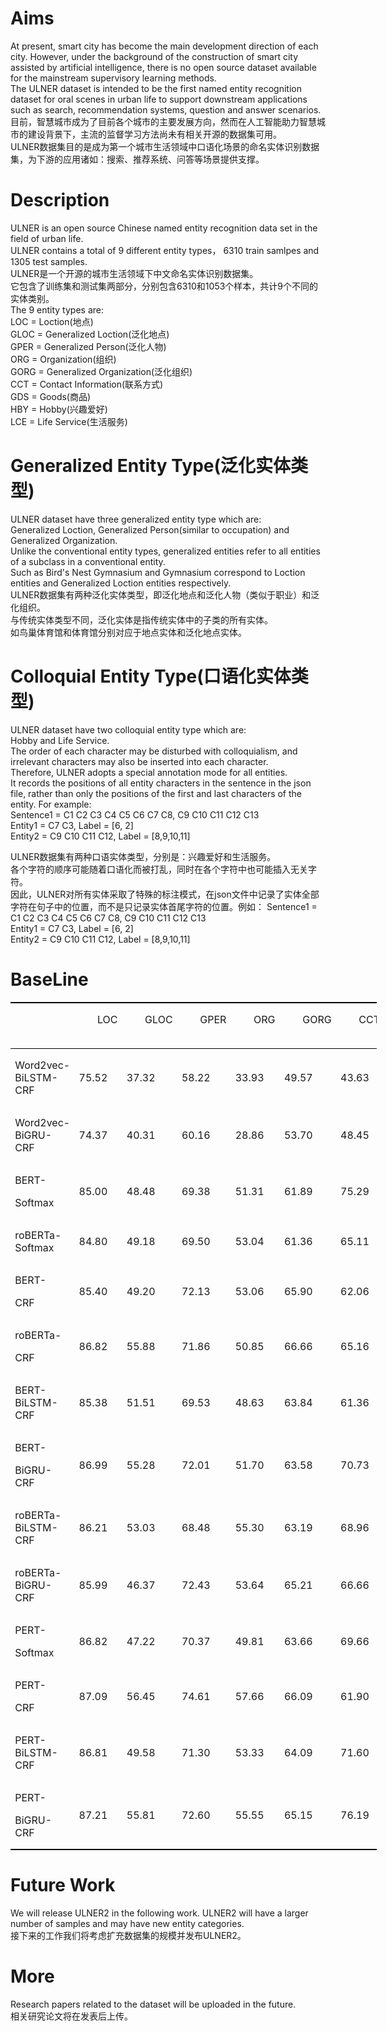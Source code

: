 # Aims
At present, smart city has become the main development direction of each city. However, under the background of the construction of smart city assisted by artificial intelligence, there is no open source dataset available for the mainstream supervisory learning methods.  
The ULNER dataset is intended to be the first named entity recognition dataset for oral scenes in urban life to support downstream applications such as search, recommendation systems, question and answer scenarios.  
目前，智慧城市成为了目前各个城市的主要发展方向，然而在人工智能助力智慧城市的建设背景下，主流的监督学习方法尚未有相关开源的数据集可用。  
ULNER数据集目的是成为第一个城市生活领域中口语化场景的命名实体识别数据集，为下游的应用诸如：搜索、推荐系统、问答等场景提供支撑。  

# Description
ULNER is an open source Chinese named entity recognition data set in the field of urban life.   
ULNER contains a total of 9 different entity types， 6310 train samlpes and 1305 test samples.  
ULNER是一个开源的城市生活领域下中文命名实体识别数据集。  
它包含了训练集和测试集两部分，分别包含6310和1053个样本，共计9个不同的实体类别。  
The 9 entity types are:  
LOC  = Loction(地点)  
GLOC = Generalized Loction(泛化地点)  
GPER = Generalized Person(泛化人物)  
ORG  = Organization(组织)  
GORG = Generalized Organization(泛化组织)  
CCT  = Contact Information(联系方式)  
GDS  = Goods(商品)  
HBY  = Hobby(兴趣爱好)  
LCE  = Life Service(生活服务)  

# Generalized Entity Type(泛化实体类型)
ULNER dataset have three generalized entity type which are:  
Generalized Loction, Generalized Person(similar to occupation) and Generalized Organization.  
Unlike the conventional entity types, generalized entities refer to all entities of a subclass in a conventional entity.  
Such as Bird's Nest Gymnasium and Gymnasium correspond to Loction entities and Generalized Loction entities respectively.  
ULNER数据集有两种泛化实体类型，即泛化地点和泛化人物（类似于职业）和泛化组织。  
与传统实体类型不同，泛化实体是指传统实体中的子类的所有实体。  
如鸟巢体育馆和体育馆分别对应于地点实体和泛化地点实体。  

# Colloquial Entity Type(口语化实体类型)
ULNER dataset have two colloquial entity type which are:  
Hobby and Life Service.  
The order of each character may be disturbed with colloquialism, and irrelevant characters may also be inserted into each character.   
Therefore, ULNER adopts a special annotation mode for all entities.   
It records the positions of all entity characters in the sentence in the json file, rather than only the positions of the first and last characters of the entity. 
For example:  
Sentence1 = C1 C2 C3 C4 C5 C6 C7 C8, C9 C10 C11 C12 C13  
Entity1 = C7 C3, Label = [6, 2]  
Entity2 = C9 C10 C11 C12, Label = [8,9,10,11]  

ULNER数据集有两种口语实体类型，分别是：兴趣爱好和生活服务。  
各个字符的顺序可能随着口语化而被打乱，同时在各个字符中也可能插入无关字符。  
因此，ULNER对所有实体采取了特殊的标注模式，在json文件中记录了实体全部字符在句子中的位置，而不是只记录实体首尾字符的位置。例如：
Sentence1 = C1 C2 C3 C4 C5 C6 C7 C8, C9 C10 C11 C12 C13  
Entity1 = C7 C3, Label = [6, 2]  
Entity2 = C9 C10 C11 C12, Label = [8,9,10,11]  

# BaseLine
<table class="MsoTableGrid" border="1" cellspacing="0" cellpadding="0" width="586" style="width:439.25pt;border-collapse:collapse;border:none;mso-border-top-alt:
 solid windowtext 1.5pt;mso-border-bottom-alt:solid windowtext 1.5pt;
 mso-yfti-tbllook:1184;mso-padding-alt:0cm 5.4pt 0cm 5.4pt;mso-border-insideh:
 none;mso-border-insidev:none">
 <tbody><tr style="mso-yfti-irow:0;mso-yfti-firstrow:yes;page-break-inside:avoid;
  height:55.25pt">
  <td width="109" valign="top" style="width:81.75pt;border-top:solid windowtext 1.5pt;
  border-left:none;border-bottom:solid windowtext 1.0pt;border-right:none;
  padding:0cm 5.4pt 0cm 5.4pt;height:55.25pt">
  <p class="a1" style="text-indent:22.0pt"><span lang="EN-US"><o:p>&nbsp;</o:p></span></p>
  </td>
  <td width="48" valign="top" style="width:35.75pt;border-top:solid windowtext 1.5pt;
  border-left:none;border-bottom:solid windowtext 1.0pt;border-right:none;
  padding:0cm 5.4pt 0cm 5.4pt;mso-rotate:-90;height:55.25pt">
  <p class="a1" align="left" style="text-align:left;text-indent:22.0pt"><span lang="EN-US">LOC<o:p></o:p></span></p>
  </td>
  <td width="48" valign="top" style="width:35.75pt;border-top:solid windowtext 1.5pt;
  border-left:none;border-bottom:solid windowtext 1.0pt;border-right:none;
  padding:0cm 5.4pt 0cm 5.4pt;mso-rotate:-90;height:55.25pt">
  <p class="a1" align="left" style="text-align:left;text-indent:22.0pt"><span lang="EN-US">GLOC<o:p></o:p></span></p>
  </td>
  <td width="48" valign="top" style="width:35.75pt;border-top:solid windowtext 1.5pt;
  border-left:none;border-bottom:solid windowtext 1.0pt;border-right:none;
  padding:0cm 5.4pt 0cm 5.4pt;mso-rotate:-90;height:55.25pt">
  <p class="a1" align="left" style="text-align:left;text-indent:22.0pt"><span lang="EN-US">GPER<o:p></o:p></span></p>
  </td>
  <td width="48" valign="top" style="width:35.75pt;border-top:solid windowtext 1.5pt;
  border-left:none;border-bottom:solid windowtext 1.0pt;border-right:none;
  padding:0cm 5.4pt 0cm 5.4pt;mso-rotate:-90;height:55.25pt">
  <p class="a1" align="left" style="text-align:left;text-indent:22.0pt"><span lang="EN-US">ORG<o:p></o:p></span></p>
  </td>
  <td width="48" valign="top" style="width:35.75pt;border-top:solid windowtext 1.5pt;
  border-left:none;border-bottom:solid windowtext 1.0pt;border-right:none;
  padding:0cm 5.4pt 0cm 5.4pt;mso-rotate:-90;height:55.25pt">
  <p class="a1" align="left" style="text-align:left;text-indent:22.0pt"><span lang="EN-US">GORG<o:p></o:p></span></p>
  </td>
  <td width="48" valign="top" style="width:35.75pt;border-top:solid windowtext 1.5pt;
  border-left:none;border-bottom:solid windowtext 1.0pt;border-right:none;
  padding:0cm 5.4pt 0cm 5.4pt;mso-rotate:-90;height:55.25pt">
  <p class="a1" align="left" style="text-align:left;text-indent:22.0pt"><span lang="EN-US">CCT<o:p></o:p></span></p>
  </td>
  <td width="48" valign="top" style="width:35.75pt;border-top:solid windowtext 1.5pt;
  border-left:none;border-bottom:solid windowtext 1.0pt;border-right:none;
  padding:0cm 5.4pt 0cm 5.4pt;mso-rotate:-90;height:55.25pt">
  <p class="a1" align="left" style="text-align:left;text-indent:22.0pt"><span lang="EN-US">GDS<o:p></o:p></span></p>
  </td>
  <td width="48" valign="top" style="width:35.75pt;border-top:solid windowtext 1.5pt;
  border-left:none;border-bottom:solid windowtext 1.0pt;border-right:none;
  padding:0cm 5.4pt 0cm 5.4pt;mso-rotate:-90;height:55.25pt">
  <p class="a1" align="left" style="text-align:left;text-indent:22.0pt"><span lang="EN-US">HBY<o:p></o:p></span></p>
  </td>
  <td width="48" valign="top" style="width:35.75pt;border-top:solid windowtext 1.5pt;
  border-left:none;border-bottom:solid windowtext 1.0pt;border-right:none;
  padding:0cm 5.4pt 0cm 5.4pt;mso-rotate:-90;height:55.25pt">
  <p class="a1" align="left" style="text-align:left;text-indent:22.0pt"><span lang="EN-US">LCE<o:p></o:p></span></p>
  </td>
  <td width="48" valign="top" style="width:35.75pt;border-top:solid windowtext 1.5pt;
  border-left:none;border-bottom:solid windowtext 1.0pt;border-right:none;
  padding:0cm 5.4pt 0cm 5.4pt;mso-rotate:-90;height:55.25pt">
  <p class="a1" align="left" style="text-align:left;text-indent:22.0pt"><span lang="EN-US">Macro<o:p></o:p></span></p>
  </td>
 </tr>
 <tr style="mso-yfti-irow:1;height:39.7pt">
  <td width="109" style="width:81.75pt;border:none;mso-border-top-alt:solid windowtext 1.0pt;
  padding:0cm 5.4pt 0cm 5.4pt;height:39.7pt">
  <p class="a1" align="left" style="text-align:left;text-indent:0cm;mso-char-indent-count:
  0"><span lang="EN-US">Word2vec-BiLSTM-CRF<o:p></o:p></span></p>
  </td>
  <td width="48" style="width:35.75pt;border:none;mso-border-top-alt:solid windowtext 1.0pt;
  padding:0cm 5.4pt 0cm 5.4pt;height:39.7pt">
  <p class="a1" align="left" style="text-align:left;text-indent:0cm;mso-char-indent-count:
  0"><span lang="EN-US">75.52<o:p></o:p></span></p>
  </td>
  <td width="48" style="width:35.75pt;border:none;mso-border-top-alt:solid windowtext 1.0pt;
  padding:0cm 5.4pt 0cm 5.4pt;height:39.7pt">
  <p class="a1" align="left" style="text-align:left;text-indent:0cm;mso-char-indent-count:
  0"><span lang="EN-US">37.32<o:p></o:p></span></p>
  </td>
  <td width="48" style="width:35.75pt;border:none;mso-border-top-alt:solid windowtext 1.0pt;
  padding:0cm 5.4pt 0cm 5.4pt;height:39.7pt">
  <p class="a1" align="left" style="text-align:left;text-indent:0cm;mso-char-indent-count:
  0"><span lang="EN-US">58.22<o:p></o:p></span></p>
  </td>
  <td width="48" style="width:35.75pt;border:none;mso-border-top-alt:solid windowtext 1.0pt;
  padding:0cm 5.4pt 0cm 5.4pt;height:39.7pt">
  <p class="a1" align="left" style="text-align:left;text-indent:0cm;mso-char-indent-count:
  0"><span lang="EN-US">33.93<o:p></o:p></span></p>
  </td>
  <td width="48" style="width:35.75pt;border:none;mso-border-top-alt:solid windowtext 1.0pt;
  padding:0cm 5.4pt 0cm 5.4pt;height:39.7pt">
  <p class="a1" align="left" style="text-align:left;text-indent:0cm;mso-char-indent-count:
  0"><span lang="EN-US">49.57<o:p></o:p></span></p>
  </td>
  <td width="48" style="width:35.75pt;border:none;mso-border-top-alt:solid windowtext 1.0pt;
  padding:0cm 5.4pt 0cm 5.4pt;height:39.7pt">
  <p class="a1" align="left" style="text-align:left;text-indent:0cm;mso-char-indent-count:
  0"><span lang="EN-US">43.63<o:p></o:p></span></p>
  </td>
  <td width="48" style="width:35.75pt;border:none;mso-border-top-alt:solid windowtext 1.0pt;
  padding:0cm 5.4pt 0cm 5.4pt;height:39.7pt">
  <p class="a1" align="left" style="text-align:left;text-indent:0cm;mso-char-indent-count:
  0"><span lang="EN-US">38.20<o:p></o:p></span></p>
  </td>
  <td width="48" style="width:35.75pt;border:none;mso-border-top-alt:solid windowtext 1.0pt;
  padding:0cm 5.4pt 0cm 5.4pt;height:39.7pt">
  <p class="a1" align="left" style="text-align:left;text-indent:0cm;mso-char-indent-count:
  0"><span lang="EN-US">51.42<o:p></o:p></span></p>
  </td>
  <td width="48" style="width:35.75pt;border:none;mso-border-top-alt:solid windowtext 1.0pt;
  padding:0cm 5.4pt 0cm 5.4pt;height:39.7pt">
  <p class="a1" align="left" style="text-align:left;text-indent:0cm;mso-char-indent-count:
  0"><span lang="EN-US">55.44<o:p></o:p></span></p>
  </td>
  <td width="48" style="width:35.75pt;border:none;mso-border-top-alt:solid windowtext 1.0pt;
  padding:0cm 5.4pt 0cm 5.4pt;height:39.7pt">
  <p class="a1" align="left" style="text-align:left;text-indent:0cm;mso-char-indent-count:
  0"><span lang="EN-US">57.73<o:p></o:p></span></p>
  </td>
 </tr>
 <tr style="mso-yfti-irow:2;height:39.7pt">
  <td width="109" style="width:81.75pt;border:none;padding:0cm 5.4pt 0cm 5.4pt;
  height:39.7pt">
  <p class="a1" align="left" style="text-align:left;text-indent:0cm;mso-char-indent-count:
  0"><span lang="EN-US">Word2vec-BiGRU-CRF<o:p></o:p></span></p>
  </td>
  <td width="48" style="width:35.75pt;border:none;padding:0cm 5.4pt 0cm 5.4pt;
  height:39.7pt">
  <p class="a1" align="left" style="text-align:left;text-indent:0cm;mso-char-indent-count:
  0"><span lang="EN-US">74.37<o:p></o:p></span></p>
  </td>
  <td width="48" style="width:35.75pt;border:none;padding:0cm 5.4pt 0cm 5.4pt;
  height:39.7pt">
  <p class="a1" align="left" style="text-align:left;text-indent:0cm;mso-char-indent-count:
  0"><span lang="EN-US">40.31<o:p></o:p></span></p>
  </td>
  <td width="48" style="width:35.75pt;border:none;padding:0cm 5.4pt 0cm 5.4pt;
  height:39.7pt">
  <p class="a1" align="left" style="text-align:left;text-indent:0cm;mso-char-indent-count:
  0"><span lang="EN-US">60.16<o:p></o:p></span></p>
  </td>
  <td width="48" style="width:35.75pt;border:none;padding:0cm 5.4pt 0cm 5.4pt;
  height:39.7pt">
  <p class="a1" align="left" style="text-align:left;text-indent:0cm;mso-char-indent-count:
  0"><span lang="EN-US">28.86<o:p></o:p></span></p>
  </td>
  <td width="48" style="width:35.75pt;border:none;padding:0cm 5.4pt 0cm 5.4pt;
  height:39.7pt">
  <p class="a1" align="left" style="text-align:left;text-indent:0cm;mso-char-indent-count:
  0"><span lang="EN-US">53.70<o:p></o:p></span></p>
  </td>
  <td width="48" style="width:35.75pt;border:none;padding:0cm 5.4pt 0cm 5.4pt;
  height:39.7pt">
  <p class="a1" align="left" style="text-align:left;text-indent:0cm;mso-char-indent-count:
  0"><span lang="EN-US">48.45<o:p></o:p></span></p>
  </td>
  <td width="48" style="width:35.75pt;border:none;padding:0cm 5.4pt 0cm 5.4pt;
  height:39.7pt">
  <p class="a1" align="left" style="text-align:left;text-indent:0cm;mso-char-indent-count:
  0"><span lang="EN-US">39.47<o:p></o:p></span></p>
  </td>
  <td width="48" style="width:35.75pt;border:none;padding:0cm 5.4pt 0cm 5.4pt;
  height:39.7pt">
  <p class="a1" align="left" style="text-align:left;text-indent:0cm;mso-char-indent-count:
  0"><span lang="EN-US">55.45<o:p></o:p></span></p>
  </td>
  <td width="48" style="width:35.75pt;border:none;padding:0cm 5.4pt 0cm 5.4pt;
  height:39.7pt">
  <p class="a1" align="left" style="text-align:left;text-indent:0cm;mso-char-indent-count:
  0"><span lang="EN-US">56.79<o:p></o:p></span></p>
  </td>
  <td width="48" style="width:35.75pt;border:none;padding:0cm 5.4pt 0cm 5.4pt;
  height:39.7pt">
  <p class="a1" align="left" style="text-align:left;text-indent:0cm;mso-char-indent-count:
  0"><span lang="EN-US">59.05<o:p></o:p></span></p>
  </td>
 </tr>
 <tr style="mso-yfti-irow:3;height:39.7pt">
  <td width="109" style="width:81.75pt;border:none;padding:0cm 5.4pt 0cm 5.4pt;
  height:39.7pt">
  <p class="a1" align="left" style="text-align:left;text-indent:0cm;mso-char-indent-count:
  0"><span lang="EN-US">BERT-<o:p></o:p></span></p>
  <p class="a1" align="left" style="text-align:left;text-indent:0cm;mso-char-indent-count:
  0"><span class="SpellE"><span lang="EN-US">Softmax</span></span><span lang="EN-US"><o:p></o:p></span></p>
  </td>
  <td width="48" style="width:35.75pt;border:none;padding:0cm 5.4pt 0cm 5.4pt;
  height:39.7pt">
  <p class="a1" align="left" style="text-align:left;text-indent:0cm;mso-char-indent-count:
  0"><span lang="EN-US">85.00<o:p></o:p></span></p>
  </td>
  <td width="48" style="width:35.75pt;border:none;padding:0cm 5.4pt 0cm 5.4pt;
  height:39.7pt">
  <p class="a1" align="left" style="text-align:left;text-indent:0cm;mso-char-indent-count:
  0"><span lang="EN-US">48.48<o:p></o:p></span></p>
  </td>
  <td width="48" style="width:35.75pt;border:none;padding:0cm 5.4pt 0cm 5.4pt;
  height:39.7pt">
  <p class="a1" align="left" style="text-align:left;text-indent:0cm;mso-char-indent-count:
  0"><span lang="EN-US">69.38<o:p></o:p></span></p>
  </td>
  <td width="48" style="width:35.75pt;border:none;padding:0cm 5.4pt 0cm 5.4pt;
  height:39.7pt">
  <p class="a1" align="left" style="text-align:left;text-indent:0cm;mso-char-indent-count:
  0"><span lang="EN-US">51.31<o:p></o:p></span></p>
  </td>
  <td width="48" style="width:35.75pt;border:none;padding:0cm 5.4pt 0cm 5.4pt;
  height:39.7pt">
  <p class="a1" align="left" style="text-align:left;text-indent:0cm;mso-char-indent-count:
  0"><span lang="EN-US">61.89<o:p></o:p></span></p>
  </td>
  <td width="48" style="width:35.75pt;border:none;padding:0cm 5.4pt 0cm 5.4pt;
  height:39.7pt">
  <p class="a1" align="left" style="text-align:left;text-indent:0cm;mso-char-indent-count:
  0"><span lang="EN-US">75.29<o:p></o:p></span></p>
  </td>
  <td width="48" style="width:35.75pt;border:none;padding:0cm 5.4pt 0cm 5.4pt;
  height:39.7pt">
  <p class="a1" align="left" style="text-align:left;text-indent:0cm;mso-char-indent-count:
  0"><span lang="EN-US">47.64<o:p></o:p></span></p>
  </td>
  <td width="48" style="width:35.75pt;border:none;padding:0cm 5.4pt 0cm 5.4pt;
  height:39.7pt">
  <p class="a1" align="left" style="text-align:left;text-indent:0cm;mso-char-indent-count:
  0"><span lang="EN-US">62.31<o:p></o:p></span></p>
  </td>
  <td width="48" style="width:35.75pt;border:none;padding:0cm 5.4pt 0cm 5.4pt;
  height:39.7pt">
  <p class="a1" align="left" style="text-align:left;text-indent:0cm;mso-char-indent-count:
  0"><span lang="EN-US">64.04<o:p></o:p></span></p>
  </td>
  <td width="48" style="width:35.75pt;border:none;padding:0cm 5.4pt 0cm 5.4pt;
  height:39.7pt">
  <p class="a1" align="left" style="text-align:left;text-indent:0cm;mso-char-indent-count:
  0"><span lang="EN-US">67.90<o:p></o:p></span></p>
  </td>
 </tr>
 <tr style="mso-yfti-irow:4;height:39.7pt">
  <td width="109" style="width:81.75pt;border:none;padding:0cm 5.4pt 0cm 5.4pt;
  height:39.7pt">
  <p class="a1" align="left" style="text-align:left;text-indent:0cm;mso-char-indent-count:
  0"><span class="SpellE"><span lang="EN-US">roBERTa-Softmax</span></span><span lang="EN-US"><o:p></o:p></span></p>
  </td>
  <td width="48" style="width:35.75pt;border:none;padding:0cm 5.4pt 0cm 5.4pt;
  height:39.7pt">
  <p class="a1" align="left" style="text-align:left;text-indent:0cm;mso-char-indent-count:
  0"><span lang="EN-US">84.80<o:p></o:p></span></p>
  </td>
  <td width="48" style="width:35.75pt;border:none;padding:0cm 5.4pt 0cm 5.4pt;
  height:39.7pt">
  <p class="a1" align="left" style="text-align:left;text-indent:0cm;mso-char-indent-count:
  0"><span lang="EN-US">49.18<o:p></o:p></span></p>
  </td>
  <td width="48" style="width:35.75pt;border:none;padding:0cm 5.4pt 0cm 5.4pt;
  height:39.7pt">
  <p class="a1" align="left" style="text-align:left;text-indent:0cm;mso-char-indent-count:
  0"><span lang="EN-US">69.50<o:p></o:p></span></p>
  </td>
  <td width="48" style="width:35.75pt;border:none;padding:0cm 5.4pt 0cm 5.4pt;
  height:39.7pt">
  <p class="a1" align="left" style="text-align:left;text-indent:0cm;mso-char-indent-count:
  0"><span lang="EN-US">53.04<o:p></o:p></span></p>
  </td>
  <td width="48" style="width:35.75pt;border:none;padding:0cm 5.4pt 0cm 5.4pt;
  height:39.7pt">
  <p class="a1" align="left" style="text-align:left;text-indent:0cm;mso-char-indent-count:
  0"><span lang="EN-US">61.36<o:p></o:p></span></p>
  </td>
  <td width="48" style="width:35.75pt;border:none;padding:0cm 5.4pt 0cm 5.4pt;
  height:39.7pt">
  <p class="a1" align="left" style="text-align:left;text-indent:0cm;mso-char-indent-count:
  0"><span lang="EN-US">65.11<o:p></o:p></span></p>
  </td>
  <td width="48" style="width:35.75pt;border:none;padding:0cm 5.4pt 0cm 5.4pt;
  height:39.7pt">
  <p class="a1" align="left" style="text-align:left;text-indent:0cm;mso-char-indent-count:
  0"><span lang="EN-US">56.60<o:p></o:p></span></p>
  </td>
  <td width="48" style="width:35.75pt;border:none;padding:0cm 5.4pt 0cm 5.4pt;
  height:39.7pt">
  <p class="a1" align="left" style="text-align:left;text-indent:0cm;mso-char-indent-count:
  0"><span lang="EN-US">64.77<o:p></o:p></span></p>
  </td>
  <td width="48" style="width:35.75pt;border:none;padding:0cm 5.4pt 0cm 5.4pt;
  height:39.7pt">
  <p class="a1" align="left" style="text-align:left;text-indent:0cm;mso-char-indent-count:
  0"><span lang="EN-US">68.40<o:p></o:p></span></p>
  </td>
  <td width="48" style="width:35.75pt;border:none;padding:0cm 5.4pt 0cm 5.4pt;
  height:39.7pt">
  <p class="a1" align="left" style="text-align:left;text-indent:0cm;mso-char-indent-count:
  0"><span lang="EN-US">70.03<o:p></o:p></span></p>
  </td>
 </tr>
 <tr style="mso-yfti-irow:5;height:39.7pt">
  <td width="109" style="width:81.75pt;border:none;padding:0cm 5.4pt 0cm 5.4pt;
  height:39.7pt">
  <p class="a1" align="left" style="text-align:left;text-indent:0cm;mso-char-indent-count:
  0"><span lang="EN-US">BERT-<o:p></o:p></span></p>
  <p class="a1" align="left" style="text-align:left;text-indent:0cm;mso-char-indent-count:
  0"><span lang="EN-US">CRF<o:p></o:p></span></p>
  </td>
  <td width="48" style="width:35.75pt;border:none;padding:0cm 5.4pt 0cm 5.4pt;
  height:39.7pt">
  <p class="a1" align="left" style="text-align:left;text-indent:0cm;mso-char-indent-count:
  0"><span lang="EN-US">85.40<o:p></o:p></span></p>
  </td>
  <td width="48" style="width:35.75pt;border:none;padding:0cm 5.4pt 0cm 5.4pt;
  height:39.7pt">
  <p class="a1" align="left" style="text-align:left;text-indent:0cm;mso-char-indent-count:
  0"><span lang="EN-US">49.20<o:p></o:p></span></p>
  </td>
  <td width="48" style="width:35.75pt;border:none;padding:0cm 5.4pt 0cm 5.4pt;
  height:39.7pt">
  <p class="a1" align="left" style="text-align:left;text-indent:0cm;mso-char-indent-count:
  0"><span lang="EN-US">72.13<o:p></o:p></span></p>
  </td>
  <td width="48" style="width:35.75pt;border:none;padding:0cm 5.4pt 0cm 5.4pt;
  height:39.7pt">
  <p class="a1" align="left" style="text-align:left;text-indent:0cm;mso-char-indent-count:
  0"><span lang="EN-US">53.06<o:p></o:p></span></p>
  </td>
  <td width="48" style="width:35.75pt;border:none;padding:0cm 5.4pt 0cm 5.4pt;
  height:39.7pt">
  <p class="a1" align="left" style="text-align:left;text-indent:0cm;mso-char-indent-count:
  0"><span lang="EN-US">65.90<o:p></o:p></span></p>
  </td>
  <td width="48" style="width:35.75pt;border:none;padding:0cm 5.4pt 0cm 5.4pt;
  height:39.7pt">
  <p class="a1" align="left" style="text-align:left;text-indent:0cm;mso-char-indent-count:
  0"><span lang="EN-US">62.06<o:p></o:p></span></p>
  </td>
  <td width="48" style="width:35.75pt;border:none;padding:0cm 5.4pt 0cm 5.4pt;
  height:39.7pt">
  <p class="a1" align="left" style="text-align:left;text-indent:0cm;mso-char-indent-count:
  0"><span lang="EN-US">53.48<o:p></o:p></span></p>
  </td>
  <td width="48" style="width:35.75pt;border:none;padding:0cm 5.4pt 0cm 5.4pt;
  height:39.7pt">
  <p class="a1" align="left" style="text-align:left;text-indent:0cm;mso-char-indent-count:
  0"><span lang="EN-US">66.66<o:p></o:p></span></p>
  </td>
  <td width="48" style="width:35.75pt;border:none;padding:0cm 5.4pt 0cm 5.4pt;
  height:39.7pt">
  <p class="a1" align="left" style="text-align:left;text-indent:0cm;mso-char-indent-count:
  0"><span lang="EN-US">68.40<o:p></o:p></span></p>
  </td>
  <td width="48" style="width:35.75pt;border:none;padding:0cm 5.4pt 0cm 5.4pt;
  height:39.7pt">
  <p class="a1" align="left" style="text-align:left;text-indent:0cm;mso-char-indent-count:
  0"><span lang="EN-US">70.46<o:p></o:p></span></p>
  </td>
 </tr>
 <tr style="mso-yfti-irow:6;height:39.7pt">
  <td width="109" style="width:81.75pt;border:none;padding:0cm 5.4pt 0cm 5.4pt;
  height:39.7pt">
  <p class="a1" align="left" style="text-align:left;text-indent:0cm;mso-char-indent-count:
  0"><span class="SpellE"><span lang="EN-US">roBERTa</span></span><span lang="EN-US">-<o:p></o:p></span></p>
  <p class="a1" align="left" style="text-align:left;text-indent:0cm;mso-char-indent-count:
  0"><span lang="EN-US">CRF<o:p></o:p></span></p>
  </td>
  <td width="48" style="width:35.75pt;border:none;padding:0cm 5.4pt 0cm 5.4pt;
  height:39.7pt">
  <p class="a1" align="left" style="text-align:left;text-indent:0cm;mso-char-indent-count:
  0"><span lang="EN-US">86.82<o:p></o:p></span></p>
  </td>
  <td width="48" style="width:35.75pt;border:none;padding:0cm 5.4pt 0cm 5.4pt;
  height:39.7pt">
  <p class="a1" align="left" style="text-align:left;text-indent:0cm;mso-char-indent-count:
  0"><span lang="EN-US">55.88<o:p></o:p></span></p>
  </td>
  <td width="48" style="width:35.75pt;border:none;padding:0cm 5.4pt 0cm 5.4pt;
  height:39.7pt">
  <p class="a1" align="left" style="text-align:left;text-indent:0cm;mso-char-indent-count:
  0"><span lang="EN-US">71.86<o:p></o:p></span></p>
  </td>
  <td width="48" style="width:35.75pt;border:none;padding:0cm 5.4pt 0cm 5.4pt;
  height:39.7pt">
  <p class="a1" align="left" style="text-align:left;text-indent:0cm;mso-char-indent-count:
  0"><span lang="EN-US">50.85<o:p></o:p></span></p>
  </td>
  <td width="48" style="width:35.75pt;border:none;padding:0cm 5.4pt 0cm 5.4pt;
  height:39.7pt">
  <p class="a1" align="left" style="text-align:left;text-indent:0cm;mso-char-indent-count:
  0"><span lang="EN-US">66.66<o:p></o:p></span></p>
  </td>
  <td width="48" style="width:35.75pt;border:none;padding:0cm 5.4pt 0cm 5.4pt;
  height:39.7pt">
  <p class="a1" align="left" style="text-align:left;text-indent:0cm;mso-char-indent-count:
  0"><span lang="EN-US">65.16<o:p></o:p></span></p>
  </td>
  <td width="48" style="width:35.75pt;border:none;padding:0cm 5.4pt 0cm 5.4pt;
  height:39.7pt">
  <p class="a1" align="left" style="text-align:left;text-indent:0cm;mso-char-indent-count:
  0"><span lang="EN-US">58.46<o:p></o:p></span></p>
  </td>
  <td width="48" style="width:35.75pt;border:none;padding:0cm 5.4pt 0cm 5.4pt;
  height:39.7pt">
  <p class="a1" align="left" style="text-align:left;text-indent:0cm;mso-char-indent-count:
  0"><span lang="EN-US">66.36<o:p></o:p></span></p>
  </td>
  <td width="48" style="width:35.75pt;border:none;padding:0cm 5.4pt 0cm 5.4pt;
  height:39.7pt">
  <p class="a1" align="left" style="text-align:left;text-indent:0cm;mso-char-indent-count:
  0"><span lang="EN-US">70.16<o:p></o:p></span></p>
  </td>
  <td width="48" style="width:35.75pt;border:none;padding:0cm 5.4pt 0cm 5.4pt;
  height:39.7pt">
  <p class="a1" align="left" style="text-align:left;text-indent:0cm;mso-char-indent-count:
  0"><span lang="EN-US">71.90<o:p></o:p></span></p>
  </td>
 </tr>
 <tr style="mso-yfti-irow:7;height:39.7pt">
  <td width="109" style="width:81.75pt;border:none;padding:0cm 5.4pt 0cm 5.4pt;
  height:39.7pt">
  <p class="a1" align="left" style="text-align:left;text-indent:0cm;mso-char-indent-count:
  0"><span lang="EN-US">BERT-<span class="SpellE">BiLSTM</span>-CRF<o:p></o:p></span></p>
  </td>
  <td width="48" style="width:35.75pt;border:none;padding:0cm 5.4pt 0cm 5.4pt;
  height:39.7pt">
  <p class="a1" align="left" style="text-align:left;text-indent:0cm;mso-char-indent-count:
  0"><span lang="EN-US">85.38<o:p></o:p></span></p>
  </td>
  <td width="48" style="width:35.75pt;border:none;padding:0cm 5.4pt 0cm 5.4pt;
  height:39.7pt">
  <p class="a1" align="left" style="text-align:left;text-indent:0cm;mso-char-indent-count:
  0"><span lang="EN-US">51.51<o:p></o:p></span></p>
  </td>
  <td width="48" style="width:35.75pt;border:none;padding:0cm 5.4pt 0cm 5.4pt;
  height:39.7pt">
  <p class="a1" align="left" style="text-align:left;text-indent:0cm;mso-char-indent-count:
  0"><span lang="EN-US">69.53<o:p></o:p></span></p>
  </td>
  <td width="48" style="width:35.75pt;border:none;padding:0cm 5.4pt 0cm 5.4pt;
  height:39.7pt">
  <p class="a1" align="left" style="text-align:left;text-indent:0cm;mso-char-indent-count:
  0"><span lang="EN-US">48.63<o:p></o:p></span></p>
  </td>
  <td width="48" style="width:35.75pt;border:none;padding:0cm 5.4pt 0cm 5.4pt;
  height:39.7pt">
  <p class="a1" align="left" style="text-align:left;text-indent:0cm;mso-char-indent-count:
  0"><span lang="EN-US">63.84<o:p></o:p></span></p>
  </td>
  <td width="48" style="width:35.75pt;border:none;padding:0cm 5.4pt 0cm 5.4pt;
  height:39.7pt">
  <p class="a1" align="left" style="text-align:left;text-indent:0cm;mso-char-indent-count:
  0"><span lang="EN-US">61.36<o:p></o:p></span></p>
  </td>
  <td width="48" style="width:35.75pt;border:none;padding:0cm 5.4pt 0cm 5.4pt;
  height:39.7pt">
  <p class="a1" align="left" style="text-align:left;text-indent:0cm;mso-char-indent-count:
  0"><span lang="EN-US">53.20<o:p></o:p></span></p>
  </td>
  <td width="48" style="width:35.75pt;border:none;padding:0cm 5.4pt 0cm 5.4pt;
  height:39.7pt">
  <p class="a1" align="left" style="text-align:left;text-indent:0cm;mso-char-indent-count:
  0"><span lang="EN-US">61.35<o:p></o:p></span></p>
  </td>
  <td width="48" style="width:35.75pt;border:none;padding:0cm 5.4pt 0cm 5.4pt;
  height:39.7pt">
  <p class="a1" align="left" style="text-align:left;text-indent:0cm;mso-char-indent-count:
  0"><span lang="EN-US">65.84<o:p></o:p></span></p>
  </td>
  <td width="48" style="width:35.75pt;border:none;padding:0cm 5.4pt 0cm 5.4pt;
  height:39.7pt">
  <p class="a1" align="left" style="text-align:left;text-indent:0cm;mso-char-indent-count:
  0"><span lang="EN-US">68.73<o:p></o:p></span></p>
  </td>
 </tr>
 <tr style="mso-yfti-irow:8;height:39.7pt">
  <td width="109" style="width:81.75pt;border:none;padding:0cm 5.4pt 0cm 5.4pt;
  height:39.7pt">
  <p class="a1" align="left" style="text-align:left;text-indent:0cm;mso-char-indent-count:
  0"><span lang="EN-US">BERT-<o:p></o:p></span></p>
  <p class="a1" align="left" style="text-align:left;text-indent:0cm;mso-char-indent-count:
  0"><span class="SpellE"><span lang="EN-US">BiGRU</span></span><span lang="EN-US">-CRF<o:p></o:p></span></p>
  </td>
  <td width="48" style="width:35.75pt;border:none;padding:0cm 5.4pt 0cm 5.4pt;
  height:39.7pt">
  <p class="a1" align="left" style="text-align:left;text-indent:0cm;mso-char-indent-count:
  0"><span lang="EN-US">86.99<o:p></o:p></span></p>
  </td>
  <td width="48" style="width:35.75pt;border:none;padding:0cm 5.4pt 0cm 5.4pt;
  height:39.7pt">
  <p class="a1" align="left" style="text-align:left;text-indent:0cm;mso-char-indent-count:
  0"><span lang="EN-US">55.28<o:p></o:p></span></p>
  </td>
  <td width="48" style="width:35.75pt;border:none;padding:0cm 5.4pt 0cm 5.4pt;
  height:39.7pt">
  <p class="a1" align="left" style="text-align:left;text-indent:0cm;mso-char-indent-count:
  0"><span lang="EN-US">72.01<o:p></o:p></span></p>
  </td>
  <td width="48" style="width:35.75pt;border:none;padding:0cm 5.4pt 0cm 5.4pt;
  height:39.7pt">
  <p class="a1" align="left" style="text-align:left;text-indent:0cm;mso-char-indent-count:
  0"><span lang="EN-US">51.70<o:p></o:p></span></p>
  </td>
  <td width="48" style="width:35.75pt;border:none;padding:0cm 5.4pt 0cm 5.4pt;
  height:39.7pt">
  <p class="a1" align="left" style="text-align:left;text-indent:0cm;mso-char-indent-count:
  0"><span lang="EN-US">63.58<o:p></o:p></span></p>
  </td>
  <td width="48" style="width:35.75pt;border:none;padding:0cm 5.4pt 0cm 5.4pt;
  height:39.7pt">
  <p class="a1" align="left" style="text-align:left;text-indent:0cm;mso-char-indent-count:
  0"><span lang="EN-US">70.73<o:p></o:p></span></p>
  </td>
  <td width="48" style="width:35.75pt;border:none;padding:0cm 5.4pt 0cm 5.4pt;
  height:39.7pt">
  <p class="a1" align="left" style="text-align:left;text-indent:0cm;mso-char-indent-count:
  0"><span lang="EN-US">51.22<o:p></o:p></span></p>
  </td>
  <td width="48" style="width:35.75pt;border:none;padding:0cm 5.4pt 0cm 5.4pt;
  height:39.7pt">
  <p class="a1" align="left" style="text-align:left;text-indent:0cm;mso-char-indent-count:
  0"><span lang="EN-US">70.18<o:p></o:p></span></p>
  </td>
  <td width="48" style="width:35.75pt;border:none;padding:0cm 5.4pt 0cm 5.4pt;
  height:39.7pt">
  <p class="a1" align="left" style="text-align:left;text-indent:0cm;mso-char-indent-count:
  0"><span lang="EN-US">67.62<o:p></o:p></span></p>
  </td>
  <td width="48" style="width:35.75pt;border:none;padding:0cm 5.4pt 0cm 5.4pt;
  height:39.7pt">
  <p class="a1" align="left" style="text-align:left;text-indent:0cm;mso-char-indent-count:
  0"><span lang="EN-US">70.91<o:p></o:p></span></p>
  </td>
 </tr>
 <tr style="mso-yfti-irow:9;height:39.7pt">
  <td width="109" style="width:81.75pt;border:none;padding:0cm 5.4pt 0cm 5.4pt;
  height:39.7pt">
  <p class="a1" align="left" style="text-align:left;text-indent:0cm;mso-char-indent-count:
  0"><span class="SpellE"><span lang="EN-US">roBERTa</span></span><span lang="EN-US">-<span class="SpellE">BiLSTM</span>-CRF<o:p></o:p></span></p>
  </td>
  <td width="48" style="width:35.75pt;border:none;padding:0cm 5.4pt 0cm 5.4pt;
  height:39.7pt">
  <p class="a1" align="left" style="text-align:left;text-indent:0cm;mso-char-indent-count:
  0"><span lang="EN-US">86.21<o:p></o:p></span></p>
  </td>
  <td width="48" style="width:35.75pt;border:none;padding:0cm 5.4pt 0cm 5.4pt;
  height:39.7pt">
  <p class="a1" align="left" style="text-align:left;text-indent:0cm;mso-char-indent-count:
  0"><span lang="EN-US">53.03<o:p></o:p></span></p>
  </td>
  <td width="48" style="width:35.75pt;border:none;padding:0cm 5.4pt 0cm 5.4pt;
  height:39.7pt">
  <p class="a1" align="left" style="text-align:left;text-indent:0cm;mso-char-indent-count:
  0"><span lang="EN-US">68.48<o:p></o:p></span></p>
  </td>
  <td width="48" style="width:35.75pt;border:none;padding:0cm 5.4pt 0cm 5.4pt;
  height:39.7pt">
  <p class="a1" align="left" style="text-align:left;text-indent:0cm;mso-char-indent-count:
  0"><span lang="EN-US">55.30<o:p></o:p></span></p>
  </td>
  <td width="48" style="width:35.75pt;border:none;padding:0cm 5.4pt 0cm 5.4pt;
  height:39.7pt">
  <p class="a1" align="left" style="text-align:left;text-indent:0cm;mso-char-indent-count:
  0"><span lang="EN-US">63.19<o:p></o:p></span></p>
  </td>
  <td width="48" style="width:35.75pt;border:none;padding:0cm 5.4pt 0cm 5.4pt;
  height:39.7pt">
  <p class="a1" align="left" style="text-align:left;text-indent:0cm;mso-char-indent-count:
  0"><span lang="EN-US">68.96<o:p></o:p></span></p>
  </td>
  <td width="48" style="width:35.75pt;border:none;padding:0cm 5.4pt 0cm 5.4pt;
  height:39.7pt">
  <p class="a1" align="left" style="text-align:left;text-indent:0cm;mso-char-indent-count:
  0"><span lang="EN-US">53.89<o:p></o:p></span></p>
  </td>
  <td width="48" style="width:35.75pt;border:none;padding:0cm 5.4pt 0cm 5.4pt;
  height:39.7pt">
  <p class="a1" align="left" style="text-align:left;text-indent:0cm;mso-char-indent-count:
  0"><span lang="EN-US">67.88<o:p></o:p></span></p>
  </td>
  <td width="48" style="width:35.75pt;border:none;padding:0cm 5.4pt 0cm 5.4pt;
  height:39.7pt">
  <p class="a1" align="left" style="text-align:left;text-indent:0cm;mso-char-indent-count:
  0"><span lang="EN-US">68.99<o:p></o:p></span></p>
  </td>
  <td width="48" style="width:35.75pt;border:none;padding:0cm 5.4pt 0cm 5.4pt;
  height:39.7pt">
  <p class="a1" align="left" style="text-align:left;text-indent:0cm;mso-char-indent-count:
  0"><span lang="EN-US">70.74<o:p></o:p></span></p>
  </td>
 </tr>
 <tr style="mso-yfti-irow:10;height:39.7pt">
  <td width="109" style="width:81.75pt;border:none;padding:0cm 5.4pt 0cm 5.4pt;
  height:39.7pt">
  <p class="a1" align="left" style="text-align:left;text-indent:0cm;mso-char-indent-count:
  0"><span class="SpellE"><span lang="EN-US">roBERTa</span></span><span lang="EN-US">-<span class="SpellE">BiGRU</span>-CRF<o:p></o:p></span></p>
  </td>
  <td width="48" style="width:35.75pt;border:none;padding:0cm 5.4pt 0cm 5.4pt;
  height:39.7pt">
  <p class="a1" align="left" style="text-align:left;text-indent:0cm;mso-char-indent-count:
  0"><span lang="EN-US">85.99<o:p></o:p></span></p>
  </td>
  <td width="48" style="width:35.75pt;border:none;padding:0cm 5.4pt 0cm 5.4pt;
  height:39.7pt">
  <p class="a1" align="left" style="text-align:left;text-indent:0cm;mso-char-indent-count:
  0"><span lang="EN-US">46.37<o:p></o:p></span></p>
  </td>
  <td width="48" style="width:35.75pt;border:none;padding:0cm 5.4pt 0cm 5.4pt;
  height:39.7pt">
  <p class="a1" align="left" style="text-align:left;text-indent:0cm;mso-char-indent-count:
  0"><span lang="EN-US">72.43<o:p></o:p></span></p>
  </td>
  <td width="48" style="width:35.75pt;border:none;padding:0cm 5.4pt 0cm 5.4pt;
  height:39.7pt">
  <p class="a1" align="left" style="text-align:left;text-indent:0cm;mso-char-indent-count:
  0"><span lang="EN-US">53.64<o:p></o:p></span></p>
  </td>
  <td width="48" style="width:35.75pt;border:none;padding:0cm 5.4pt 0cm 5.4pt;
  height:39.7pt">
  <p class="a1" align="left" style="text-align:left;text-indent:0cm;mso-char-indent-count:
  0"><span lang="EN-US">65.21<o:p></o:p></span></p>
  </td>
  <td width="48" style="width:35.75pt;border:none;padding:0cm 5.4pt 0cm 5.4pt;
  height:39.7pt">
  <p class="a1" align="left" style="text-align:left;text-indent:0cm;mso-char-indent-count:
  0"><span lang="EN-US">66.66<o:p></o:p></span></p>
  </td>
  <td width="48" style="width:35.75pt;border:none;padding:0cm 5.4pt 0cm 5.4pt;
  height:39.7pt">
  <p class="a1" align="left" style="text-align:left;text-indent:0cm;mso-char-indent-count:
  0"><span lang="EN-US">55.70<o:p></o:p></span></p>
  </td>
  <td width="48" style="width:35.75pt;border:none;padding:0cm 5.4pt 0cm 5.4pt;
  height:39.7pt">
  <p class="a1" align="left" style="text-align:left;text-indent:0cm;mso-char-indent-count:
  0"><span lang="EN-US">67.28<o:p></o:p></span></p>
  </td>
  <td width="48" style="width:35.75pt;border:none;padding:0cm 5.4pt 0cm 5.4pt;
  height:39.7pt">
  <p class="a1" align="left" style="text-align:left;text-indent:0cm;mso-char-indent-count:
  0"><span lang="EN-US">68.34<o:p></o:p></span></p>
  </td>
  <td width="48" style="width:35.75pt;border:none;padding:0cm 5.4pt 0cm 5.4pt;
  height:39.7pt">
  <p class="a1" align="left" style="text-align:left;text-indent:0cm;mso-char-indent-count:
  0"><span lang="EN-US">70.83<o:p></o:p></span></p>
  </td>
 </tr>
 <tr style="mso-yfti-irow:11;height:39.7pt">
  <td width="109" style="width:81.75pt;border:none;padding:0cm 5.4pt 0cm 5.4pt;
  height:39.7pt">
  <p class="a1" align="left" style="text-align:left;text-indent:0cm;mso-char-indent-count:
  0"><span lang="EN-US">PERT-<o:p></o:p></span></p>
  <p class="a1" align="left" style="text-align:left;text-indent:0cm;mso-char-indent-count:
  0"><span class="SpellE"><span lang="EN-US">Softmax</span></span><span lang="EN-US"><o:p></o:p></span></p>
  </td>
  <td width="48" style="width:35.75pt;border:none;padding:0cm 5.4pt 0cm 5.4pt;
  height:39.7pt">
  <p class="a1" align="left" style="text-align:left;text-indent:0cm;mso-char-indent-count:
  0"><span lang="EN-US">86.82<o:p></o:p></span></p>
  </td>
  <td width="48" style="width:35.75pt;border:none;padding:0cm 5.4pt 0cm 5.4pt;
  height:39.7pt">
  <p class="a1" align="left" style="text-align:left;text-indent:0cm;mso-char-indent-count:
  0"><span lang="EN-US">47.22<o:p></o:p></span></p>
  </td>
  <td width="48" style="width:35.75pt;border:none;padding:0cm 5.4pt 0cm 5.4pt;
  height:39.7pt">
  <p class="a1" align="left" style="text-align:left;text-indent:0cm;mso-char-indent-count:
  0"><span lang="EN-US">70.37<o:p></o:p></span></p>
  </td>
  <td width="48" style="width:35.75pt;border:none;padding:0cm 5.4pt 0cm 5.4pt;
  height:39.7pt">
  <p class="a1" align="left" style="text-align:left;text-indent:0cm;mso-char-indent-count:
  0"><span lang="EN-US">49.81<o:p></o:p></span></p>
  </td>
  <td width="48" style="width:35.75pt;border:none;padding:0cm 5.4pt 0cm 5.4pt;
  height:39.7pt">
  <p class="a1" align="left" style="text-align:left;text-indent:0cm;mso-char-indent-count:
  0"><span lang="EN-US">63.66<o:p></o:p></span></p>
  </td>
  <td width="48" style="width:35.75pt;border:none;padding:0cm 5.4pt 0cm 5.4pt;
  height:39.7pt">
  <p class="a1" align="left" style="text-align:left;text-indent:0cm;mso-char-indent-count:
  0"><span lang="EN-US">69.66<o:p></o:p></span></p>
  </td>
  <td width="48" style="width:35.75pt;border:none;padding:0cm 5.4pt 0cm 5.4pt;
  height:39.7pt">
  <p class="a1" align="left" style="text-align:left;text-indent:0cm;mso-char-indent-count:
  0"><span lang="EN-US">52.50<o:p></o:p></span></p>
  </td>
  <td width="48" style="width:35.75pt;border:none;padding:0cm 5.4pt 0cm 5.4pt;
  height:39.7pt">
  <p class="a1" align="left" style="text-align:left;text-indent:0cm;mso-char-indent-count:
  0"><span lang="EN-US">67.85<o:p></o:p></span></p>
  </td>
  <td width="48" style="width:35.75pt;border:none;padding:0cm 5.4pt 0cm 5.4pt;
  height:39.7pt">
  <p class="a1" align="left" style="text-align:left;text-indent:0cm;mso-char-indent-count:
  0"><span lang="EN-US">68.53<o:p></o:p></span></p>
  </td>
  <td width="48" style="width:35.75pt;border:none;padding:0cm 5.4pt 0cm 5.4pt;
  height:39.7pt">
  <p class="a1" align="left" style="text-align:left;text-indent:0cm;mso-char-indent-count:
  0"><span lang="EN-US">70.61<o:p></o:p></span></p>
  </td>
 </tr>
 <tr style="mso-yfti-irow:12;height:39.7pt">
  <td width="109" style="width:81.75pt;border:none;padding:0cm 5.4pt 0cm 5.4pt;
  height:39.7pt">
  <p class="a1" align="left" style="text-align:left;text-indent:0cm;mso-char-indent-count:
  0"><span lang="EN-US">PERT-<o:p></o:p></span></p>
  <p class="a1" align="left" style="text-align:left;text-indent:0cm;mso-char-indent-count:
  0"><span lang="EN-US">CRF<o:p></o:p></span></p>
  </td>
  <td width="48" style="width:35.75pt;border:none;padding:0cm 5.4pt 0cm 5.4pt;
  height:39.7pt">
  <p class="a1" align="left" style="text-align:left;text-indent:0cm;mso-char-indent-count:
  0"><span lang="EN-US">87.09<o:p></o:p></span></p>
  </td>
  <td width="48" style="width:35.75pt;border:none;padding:0cm 5.4pt 0cm 5.4pt;
  height:39.7pt">
  <p class="a1" align="left" style="text-align:left;text-indent:0cm;mso-char-indent-count:
  0"><span lang="EN-US">56.45<o:p></o:p></span></p>
  </td>
  <td width="48" style="width:35.75pt;border:none;padding:0cm 5.4pt 0cm 5.4pt;
  height:39.7pt">
  <p class="a1" align="left" style="text-align:left;text-indent:0cm;mso-char-indent-count:
  0"><span lang="EN-US">74.61<o:p></o:p></span></p>
  </td>
  <td width="48" style="width:35.75pt;border:none;padding:0cm 5.4pt 0cm 5.4pt;
  height:39.7pt">
  <p class="a1" align="left" style="text-align:left;text-indent:0cm;mso-char-indent-count:
  0"><span lang="EN-US">57.66<o:p></o:p></span></p>
  </td>
  <td width="48" style="width:35.75pt;border:none;padding:0cm 5.4pt 0cm 5.4pt;
  height:39.7pt">
  <p class="a1" align="left" style="text-align:left;text-indent:0cm;mso-char-indent-count:
  0"><span lang="EN-US">66.09<o:p></o:p></span></p>
  </td>
  <td width="48" style="width:35.75pt;border:none;padding:0cm 5.4pt 0cm 5.4pt;
  height:39.7pt">
  <p class="a1" align="left" style="text-align:left;text-indent:0cm;mso-char-indent-count:
  0"><span lang="EN-US">61.90<o:p></o:p></span></p>
  </td>
  <td width="48" style="width:35.75pt;border:none;padding:0cm 5.4pt 0cm 5.4pt;
  height:39.7pt">
  <p class="a1" align="left" style="text-align:left;text-indent:0cm;mso-char-indent-count:
  0"><span lang="EN-US">56.65<o:p></o:p></span></p>
  </td>
  <td width="48" style="width:35.75pt;border:none;padding:0cm 5.4pt 0cm 5.4pt;
  height:39.7pt">
  <p class="a1" align="left" style="text-align:left;text-indent:0cm;mso-char-indent-count:
  0"><span lang="EN-US">67.13<o:p></o:p></span></p>
  </td>
  <td width="48" style="width:35.75pt;border:none;padding:0cm 5.4pt 0cm 5.4pt;
  height:39.7pt">
  <p class="a1" align="left" style="text-align:left;text-indent:0cm;mso-char-indent-count:
  0"><span lang="EN-US">70.23<o:p></o:p></span></p>
  </td>
  <td width="48" style="width:35.75pt;border:none;padding:0cm 5.4pt 0cm 5.4pt;
  height:39.7pt">
  <p class="a1" align="left" style="text-align:left;text-indent:0cm;mso-char-indent-count:
  0"><span lang="EN-US">72.70<o:p></o:p></span></p>
  </td>
 </tr>
 <tr style="mso-yfti-irow:13;height:39.7pt">
  <td width="109" style="width:81.75pt;border:none;padding:0cm 5.4pt 0cm 5.4pt;
  height:39.7pt">
  <p class="a1" align="left" style="text-align:left;text-indent:0cm;mso-char-indent-count:
  0"><span lang="EN-US">PERT-<span class="SpellE">BiLSTM</span>-CRF<o:p></o:p></span></p>
  </td>
  <td width="48" style="width:35.75pt;border:none;padding:0cm 5.4pt 0cm 5.4pt;
  height:39.7pt">
  <p class="a1" align="left" style="text-align:left;text-indent:0cm;mso-char-indent-count:
  0"><span lang="EN-US">86.81<o:p></o:p></span></p>
  </td>
  <td width="48" style="width:35.75pt;border:none;padding:0cm 5.4pt 0cm 5.4pt;
  height:39.7pt">
  <p class="a1" align="left" style="text-align:left;text-indent:0cm;mso-char-indent-count:
  0"><span lang="EN-US">49.58<o:p></o:p></span></p>
  </td>
  <td width="48" style="width:35.75pt;border:none;padding:0cm 5.4pt 0cm 5.4pt;
  height:39.7pt">
  <p class="a1" align="left" style="text-align:left;text-indent:0cm;mso-char-indent-count:
  0"><span lang="EN-US">71.30<o:p></o:p></span></p>
  </td>
  <td width="48" style="width:35.75pt;border:none;padding:0cm 5.4pt 0cm 5.4pt;
  height:39.7pt">
  <p class="a1" align="left" style="text-align:left;text-indent:0cm;mso-char-indent-count:
  0"><span lang="EN-US">53.33<o:p></o:p></span></p>
  </td>
  <td width="48" style="width:35.75pt;border:none;padding:0cm 5.4pt 0cm 5.4pt;
  height:39.7pt">
  <p class="a1" align="left" style="text-align:left;text-indent:0cm;mso-char-indent-count:
  0"><span lang="EN-US">64.09<o:p></o:p></span></p>
  </td>
  <td width="48" style="width:35.75pt;border:none;padding:0cm 5.4pt 0cm 5.4pt;
  height:39.7pt">
  <p class="a1" align="left" style="text-align:left;text-indent:0cm;mso-char-indent-count:
  0"><span lang="EN-US">71.60<o:p></o:p></span></p>
  </td>
  <td width="48" style="width:35.75pt;border:none;padding:0cm 5.4pt 0cm 5.4pt;
  height:39.7pt">
  <p class="a1" align="left" style="text-align:left;text-indent:0cm;mso-char-indent-count:
  0"><span lang="EN-US">55.00<o:p></o:p></span></p>
  </td>
  <td width="48" style="width:35.75pt;border:none;padding:0cm 5.4pt 0cm 5.4pt;
  height:39.7pt">
  <p class="a1" align="left" style="text-align:left;text-indent:0cm;mso-char-indent-count:
  0"><span lang="EN-US">66.22<o:p></o:p></span></p>
  </td>
  <td width="48" style="width:35.75pt;border:none;padding:0cm 5.4pt 0cm 5.4pt;
  height:39.7pt">
  <p class="a1" align="left" style="text-align:left;text-indent:0cm;mso-char-indent-count:
  0"><span lang="EN-US">67.78<o:p></o:p></span></p>
  </td>
  <td width="48" style="width:35.75pt;border:none;padding:0cm 5.4pt 0cm 5.4pt;
  height:39.7pt">
  <p class="a1" align="left" style="text-align:left;text-indent:0cm;mso-char-indent-count:
  0"><span lang="EN-US">70.80<o:p></o:p></span></p>
  </td>
 </tr>
 <tr style="mso-yfti-irow:14;mso-yfti-lastrow:yes;height:39.7pt">
  <td width="109" style="width:81.75pt;border:none;border-bottom:solid windowtext 1.5pt;
  padding:0cm 5.4pt 0cm 5.4pt;height:39.7pt">
  <p class="a1" align="left" style="text-align:left;text-indent:0cm;mso-char-indent-count:
  0"><span lang="EN-US">PERT-<o:p></o:p></span></p>
  <p class="a1" align="left" style="text-align:left;text-indent:0cm;mso-char-indent-count:
  0"><span class="SpellE"><span lang="EN-US">BiGRU</span></span><span lang="EN-US">-CRF<o:p></o:p></span></p>
  </td>
  <td width="48" style="width:35.75pt;border:none;border-bottom:solid windowtext 1.5pt;
  padding:0cm 5.4pt 0cm 5.4pt;height:39.7pt">
  <p class="a1" align="left" style="text-align:left;text-indent:0cm;mso-char-indent-count:
  0"><span lang="EN-US">87.21<o:p></o:p></span></p>
  </td>
  <td width="48" style="width:35.75pt;border:none;border-bottom:solid windowtext 1.5pt;
  padding:0cm 5.4pt 0cm 5.4pt;height:39.7pt">
  <p class="a1" align="left" style="text-align:left;text-indent:0cm;mso-char-indent-count:
  0"><span lang="EN-US">55.81<o:p></o:p></span></p>
  </td>
  <td width="48" style="width:35.75pt;border:none;border-bottom:solid windowtext 1.5pt;
  padding:0cm 5.4pt 0cm 5.4pt;height:39.7pt">
  <p class="a1" align="left" style="text-align:left;text-indent:0cm;mso-char-indent-count:
  0"><span lang="EN-US">72.60<o:p></o:p></span></p>
  </td>
  <td width="48" style="width:35.75pt;border:none;border-bottom:solid windowtext 1.5pt;
  padding:0cm 5.4pt 0cm 5.4pt;height:39.7pt">
  <p class="a1" align="left" style="text-align:left;text-indent:0cm;mso-char-indent-count:
  0"><span lang="EN-US">55.55<o:p></o:p></span></p>
  </td>
  <td width="48" style="width:35.75pt;border:none;border-bottom:solid windowtext 1.5pt;
  padding:0cm 5.4pt 0cm 5.4pt;height:39.7pt">
  <p class="a1" align="left" style="text-align:left;text-indent:0cm;mso-char-indent-count:
  0"><span lang="EN-US">65.15<o:p></o:p></span></p>
  </td>
  <td width="48" style="width:35.75pt;border:none;border-bottom:solid windowtext 1.5pt;
  padding:0cm 5.4pt 0cm 5.4pt;height:39.7pt">
  <p class="a1" align="left" style="text-align:left;text-indent:0cm;mso-char-indent-count:
  0"><span lang="EN-US">76.19<o:p></o:p></span></p>
  </td>
  <td width="48" style="width:35.75pt;border:none;border-bottom:solid windowtext 1.5pt;
  padding:0cm 5.4pt 0cm 5.4pt;height:39.7pt">
  <p class="a1" align="left" style="text-align:left;text-indent:0cm;mso-char-indent-count:
  0"><span lang="EN-US">56.67<o:p></o:p></span></p>
  </td>
  <td width="48" style="width:35.75pt;border:none;border-bottom:solid windowtext 1.5pt;
  padding:0cm 5.4pt 0cm 5.4pt;height:39.7pt">
  <p class="a1" align="left" style="text-align:left;text-indent:0cm;mso-char-indent-count:
  0"><span lang="EN-US">67.41<o:p></o:p></span></p>
  </td>
  <td width="48" style="width:35.75pt;border:none;border-bottom:solid windowtext 1.5pt;
  padding:0cm 5.4pt 0cm 5.4pt;height:39.7pt">
  <p class="a1" align="left" style="text-align:left;text-indent:0cm;mso-char-indent-count:
  0"><span lang="EN-US">69.97<o:p></o:p></span></p>
  </td>
  <td width="48" style="width:35.75pt;border:none;border-bottom:solid windowtext 1.5pt;
  padding:0cm 5.4pt 0cm 5.4pt;height:39.7pt">
  <p class="a1" align="left" style="text-align:left;text-indent:0cm;mso-char-indent-count:
  0"><span lang="EN-US">72.47<o:p></o:p></span></p>
  </td>
 </tr>
</tbody></table>

# Future Work
We will release ULNER2 in the following work. ULNER2 will have a larger number of samples and may have new entity categories.  
接下来的工作我们将考虑扩充数据集的规模并发布ULNER2。

# More
Research papers related to the dataset will be uploaded in the future.  
相关研究论文将在发表后上传。
